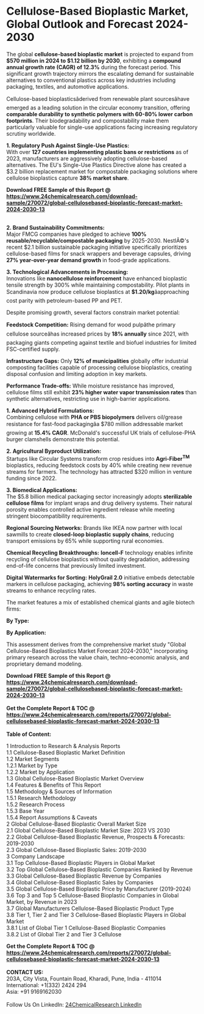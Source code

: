 <h1>Cellulose-Based Bioplastic Market, Global Outlook and Forecast 2024-2030</h1><p>The global <strong>cellulose-based bioplastic market</strong> is projected to expand from <strong>$570 million in 2024 to $1.12 billion by 2030</strong>, exhibiting a <strong>compound annual growth rate (CAGR) of 12.3%</strong> during the forecast period. This significant growth trajectory mirrors the escalating demand for sustainable alternatives to conventional plastics across key industries including packaging, textiles, and automotive applications.</p><p>Cellulose-based bioplasticsâderived from renewable plant sourcesâhave emerged as a leading solution in the circular economy transition, offering <strong>comparable durability to synthetic polymers with 60-80% lower carbon footprints</strong>. Their biodegradability and compostability make them particularly valuable for single-use applications facing increasing regulatory scrutiny worldwide.</p><p><strong>1. Regulatory Push Against Single-Use Plastics:</strong><br>
With over <strong>127 countries implementing plastic bans or restrictions</strong> as of 2023, manufacturers are aggressively adopting cellulose-based alternatives. The EU's Single-Use Plastics Directive alone has created a $3.2 billion replacement market for compostable packaging solutions where cellulose bioplastics capture <strong>38% market share</strong>.</p><div><b>Download FREE Sample of this Report @ 
            <a href="https://www.24chemicalresearch.com/download-sample/270072/global-cellulosebased-bioplastic-forecast-market-2024-2030-13">
            https://www.24chemicalresearch.com/download-sample/270072/global-cellulosebased-bioplastic-forecast-market-2024-2030-13</a></b></div><br><p><strong>2. Brand Sustainability Commitments:</strong><br>
Major FMCG companies have pledged to achieve <strong>100% reusable/recyclable/compostable packaging</strong> by 2025-2030. NestlÃ©'s recent $2.1 billion sustainable packaging initiative specifically prioritizes cellulose-based films for snack wrappers and beverage capsules, driving <strong>27% year-over-year demand growth</strong> in food-grade applications.</p><p><strong>3. Technological Advancements in Processing:</strong><br>
Innovations like <strong>nanocellulose reinforcement</strong> have enhanced bioplastic tensile strength by 300% while maintaining compostability. Pilot plants in Scandinavia now produce cellulose bioplastics at <strong>$1.20/kg</strong>âapproaching cost parity with petroleum-based PP and PET.</p><p>Despite promising growth, several factors constrain market potential:</p><p><strong>Feedstock Competition:</strong> Rising demand for wood pulpâthe primary cellulose sourceâhas increased prices by <strong>18% annually</strong> since 2021, with packaging giants competing against textile and biofuel industries for limited FSC-certified supply.</p><p><strong>Infrastructure Gaps:</strong> Only <strong>12% of municipalities</strong> globally offer industrial composting facilities capable of processing cellulose bioplastics, creating disposal confusion and limiting adoption in key markets.</p><p><strong>Performance Trade-offs:</strong> While moisture resistance has improved, cellulose films still exhibit <strong>23% higher water vapor transmission rates</strong> than synthetic alternatives, restricting use in high-barrier applications.</p><p><strong>1. Advanced Hybrid Formulations:</strong><br>
Combining cellulose with <strong>PHA or PBS biopolymers</strong> delivers oil/grease resistance for fast-food packagingâa $780 million addressable market growing at <strong>15.4% CAGR</strong>. McDonald's successful UK trials of cellulose-PHA burger clamshells demonstrate this potential.</p><p><strong>2. Agricultural Byproduct Utilization:</strong><br>
Startups like Circular Systems transform crop residues into <strong>Agri-Fiber<sup>TM</sup></strong> bioplastics, reducing feedstock costs by 40% while creating new revenue streams for farmers. The technology has attracted $320 million in venture funding since 2022.</p><p><strong>3. Biomedical Applications:</strong><br>
The $5.8 billion medical packaging sector increasingly adopts <strong>sterilizable cellulose films</strong> for implant wraps and drug delivery systems. Their natural porosity enables controlled active ingredient release while meeting stringent biocompatibility requirements.</p><p><strong>Regional Sourcing Networks:</strong> Brands like IKEA now partner with local sawmills to create <strong>closed-loop bioplastic supply chains</strong>, reducing transport emissions by 65% while supporting rural economies.</p><p><strong>Chemical Recycling Breakthroughs:</strong> <strong>Ioncell-F</strong> technology enables infinite recycling of cellulose bioplastics without quality degradation, addressing end-of-life concerns that previously limited investment.</p><p><strong>Digital Watermarks for Sorting:</strong> <strong>HolyGrail 2.0</strong> initiative embeds detectable markers in cellulose packaging, achieving <strong>98% sorting accuracy</strong> in waste streams to enhance recycling rates.</p><p>The market features a mix of established chemical giants and agile biotech firms:</p><p><strong>By Type:</strong></p><p><strong>By Application:</strong></p><p>This assessment derives from the comprehensive market study "Global Cellulose-Based Bioplastics Market Forecast 2024-2030," incorporating primary research across the value chain, techno-economic analysis, and proprietary demand modeling.</p><div><b>Download FREE Sample of this Report @ 
            <a href="https://www.24chemicalresearch.com/download-sample/270072/global-cellulosebased-bioplastic-forecast-market-2024-2030-13">
            https://www.24chemicalresearch.com/download-sample/270072/global-cellulosebased-bioplastic-forecast-market-2024-2030-13</a></b></div><br><div><b>Get the Complete Report & TOC @ 
            <a href="https://www.24chemicalresearch.com/reports/270072/global-cellulosebased-bioplastic-forecast-market-2024-2030-13">
            https://www.24chemicalresearch.com/reports/270072/global-cellulosebased-bioplastic-forecast-market-2024-2030-13</a></b></div><br>
            <b>Table of Content:</b><p>1 Introduction to Research & Analysis Reports<br />
    1.1 Cellulose-Based Bioplastic Market Definition<br />
    1.2 Market Segments<br />
        1.2.1 Market by Type<br />
        1.2.2 Market by Application<br />
    1.3 Global Cellulose-Based Bioplastic Market Overview<br />
    1.4 Features & Benefits of This Report<br />
    1.5 Methodology & Sources of Information<br />
        1.5.1 Research Methodology<br />
        1.5.2 Research Process<br />
        1.5.3 Base Year<br />
        1.5.4 Report Assumptions & Caveats<br />
2 Global Cellulose-Based Bioplastic Overall Market Size<br />
    2.1 Global Cellulose-Based Bioplastic Market Size: 2023 VS 2030<br />
    2.2 Global Cellulose-Based Bioplastic Revenue, Prospects & Forecasts: 2019-2030<br />
    2.3 Global Cellulose-Based Bioplastic Sales: 2019-2030<br />
3 Company Landscape<br />
    3.1 Top Cellulose-Based Bioplastic Players in Global Market<br />
    3.2 Top Global Cellulose-Based Bioplastic Companies Ranked by Revenue<br />
    3.3 Global Cellulose-Based Bioplastic Revenue by Companies<br />
    3.4 Global Cellulose-Based Bioplastic Sales by Companies<br />
    3.5 Global Cellulose-Based Bioplastic Price by Manufacturer (2019-2024)<br />
    3.6 Top 3 and Top 5 Cellulose-Based Bioplastic Companies in Global Market, by Revenue in 2023<br />
    3.7 Global Manufacturers Cellulose-Based Bioplastic Product Type<br />
    3.8 Tier 1, Tier 2 and Tier 3 Cellulose-Based Bioplastic Players in Global Market<br />
        3.8.1 List of Global Tier 1 Cellulose-Based Bioplastic Companies<br />
        3.8.2 List of Global Tier 2 and Tier 3 Cellulose</p><div><b>Get the Complete Report & TOC @ 
            <a href="https://www.24chemicalresearch.com/reports/270072/global-cellulosebased-bioplastic-forecast-market-2024-2030-13">
            https://www.24chemicalresearch.com/reports/270072/global-cellulosebased-bioplastic-forecast-market-2024-2030-13</a></b></div><br><b>CONTACT US:</b><br>
            203A, City Vista, Fountain Road, Kharadi, Pune, India - 411014<br>
            International: +1(332) 2424 294<br>
            Asia: +91 9169162030 <br><br>
            Follow Us On LinkedIn: <a href="https://www.linkedin.com/company/24chemicalresearch/">24ChemicalResearch LinkedIn</a>